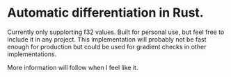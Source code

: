 # Automatic differentiation in Rust.
Currently only supplorting f32 values. Built for personal use, but feel free to include it in any project. This implementation will probably not be fast enough for production but could be used for gradient checks in other implementations.

More information will follow when I feel like it.
